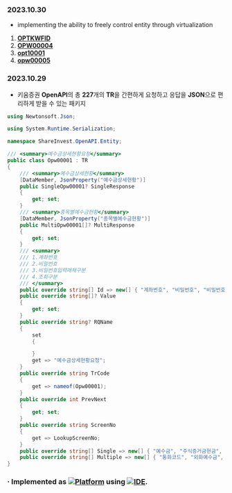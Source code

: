 ### 2023.10.30  
- implementing the ability to freely control entity through virtualization  
1. [**OPTKWFID**](https://github.com/Share-Invest/open-api-modules/blob/dev/OpenAPI.TR.Entity/Entities/OPTKWFID.cs)  
2. [**OPW00004**](https://github.com/Share-Invest/open-api-modules/blob/dev/OpenAPI.TR.Entity/Entities/OPW00004.cs)  
3. [**opt10001**](https://github.com/Share-Invest/open-api-modules/blob/dev/OpenAPI.TR.Entity/Entities/opt10001.cs)  
4. [**opw00005**](https://github.com/Share-Invest/open-api-modules/blob/dev/OpenAPI.TR.Entity/Entities/opw00005.cs)      
### 2023.10.29  
- 키움증권 **OpenAPI**의 총 **227**개의 **TR**을 간편하게 요청하고 응답을 **JSON**으로 편리하게 받을 수 있는 패키지
```C#
using Newtonsoft.Json;

using System.Runtime.Serialization;

namespace ShareInvest.OpenAPI.Entity;

/// <summary>예수금상세현황요청</summary>
public class Opw00001 : TR
{
    /// <summary>예수금상세현황</summary>
    [DataMember, JsonProperty("예수금상세현황")]
    public SingleOpw00001? SingleResponse
    {
        get; set;
    }
    /// <summary>종목별예수금현황</summary>
    [DataMember, JsonProperty("종목별예수금현황")]
    public MultiOpw00001[]? MultiResponse
    {
        get; set;
    }
    /// <summary>
    /// 1.계좌번호
    /// 2.비밀번호
    /// 3.비밀번호입력매체구분
    /// 4.조회구분
    /// </summary>
    public override string[] Id => new[] { "계좌번호", "비밀번호", "비밀번호입력매체구분", "조회구분" };
    public override string[]? Value
    {
        get; set;
    }
    public override string? RQName
    {
        set
        {

        }
        get => "예수금상세현황요청";
    }
    public override string TrCode
    {
        get => nameof(Opw00001);
    }
    public override int PrevNext
    {
        get; set;
    }
    public override string ScreenNo
    {
        get => LookupScreenNo;
    }
    public override string[] Single => new[] { "예수금", "주식증거금현금", "수익증권증거금현금", "익일수익증권매도정산대금", "해외주식원화대용설정금", "신용보증금현금", "신용담보금현금", "추가담보금현금", "기타증거금", "미수확보금", "공매도대금", "신용설정평가금", "수표입금액", "기타수표입금액", "신용담보재사용", "코넥스기본예탁금", "ELW예탁평가금", "신용대주권리예정금액", "생계형가입금액", "생계형입금가능금액", "대용금평가금액(합계)", "잔고대용평가금액", "위탁대용잔고평가금액", "수익증권대용평가금액", "위탁증거금대용", "신용보증금대용", "신용담보금대용", "추가담보금대용", "권리대용금", "출금가능금액", "랩출금가능금액", "주문가능금액", "수익증권매수가능금액", "20%종목주문가능금액", "30%종목주문가능금액", "40%종목주문가능금액", "100%종목주문가능금액", "현금미수금", "현금미수연체료", "현금미수금합계", "신용이자미납", "신용이자미납연체료", "신용이자미납합계", "기타대여금", "기타대여금연체료", "기타대여금합계", "미상환융자금", "융자금합계", "대주금합계", "신용담보비율", "중도이용료", "최소주문가능금액", "대출총평가금액", "예탁담보대출잔고", "매도담보대출잔고", "d+1추정예수금", "d+1매도매수정산금", "d+1매수정산금", "d+1미수변제소요금", "d+1매도정산금", "d+1출금가능금액", "d+2추정예수금", "d+2매도매수정산금", "d+2매수정산금", "d+2미수변제소요금", "d+2매도정산금", "d+2출금가능금액", "출력건수" };
    public override string[] Multiple => new[] { "통화코드", "외화예수금", "원화대용평가금", "해외주식증거금", "출금가능금액(예수금)", "주문가능금액(예수금)", "외화미수(합계)", "외화현금미수금", "연체료", "d+1외화예수금", "d+2외화예수금", "d+3외화예수금", "d+4외화예수금" };
}
```
### · Implemented as [![Platform](https://img.shields.io/nuget/v/Microsoft.NETCore.Platforms?label=CSharp&style=plastic&logo=.NET&color=512BD4)](https://versionsof.net) using [![IDE](https://img.shields.io/badge/Visual%20Studio-2022-5C2D91?style=plastic&logoColor=white&logo=visualstudio)](https://learn.microsoft.com/en-us/visualstudio/releases/2022).
